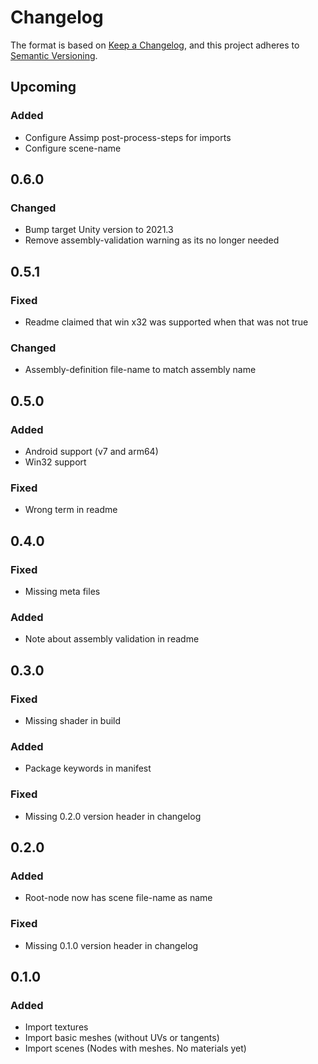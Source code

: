 ﻿# Changelog

The format is based on [Keep a Changelog](https://keepachangelog.com/en/1.0.0/),
and this project adheres to [Semantic Versioning](https://semver.org/spec/v2.0.0.html).

## Upcoming

### Added

- Configure Assimp post-process-steps for imports
- Configure scene-name

## 0.6.0

### Changed

- Bump target Unity version to 2021.3
- Remove assembly-validation warning as its no longer needed

## 0.5.1

### Fixed

- Readme claimed that win x32 was supported when that was not true

### Changed

- Assembly-definition file-name to match assembly name

## 0.5.0

### Added

- Android support (v7 and arm64)
- Win32 support

### Fixed

- Wrong term in readme

## 0.4.0

### Fixed

- Missing meta files

### Added

- Note about assembly validation in readme

## 0.3.0

### Fixed

- Missing shader in build

### Added

- Package keywords in manifest

### Fixed

- Missing 0.2.0 version header in changelog

## 0.2.0

### Added

- Root-node now has scene file-name as name

### Fixed

- Missing 0.1.0 version header in changelog

## 0.1.0

### Added

- Import textures
- Import basic meshes (without UVs or tangents)
- Import scenes (Nodes with meshes. No materials yet)